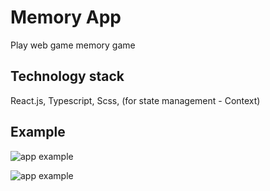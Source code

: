 # Memory App

Play web game memory game

## Technology stack

React.js, Typescript, Scss, (for state management - Context)

## Example

![app example](https://github.com/wishesmak/memory-app/blob/master/public/readme-images/images/1.png?raw=true)

![app example](https://github.com/wishesmak/memory-app/blob/master/public/readme-images/images/2.png?raw=true)
